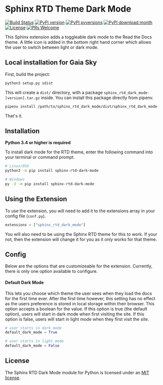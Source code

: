 # Sphinx RTD Theme Dark Mode

[![Build Status](https://travis-ci.com/MrDogeBro/sphinx_rtd_dark_mode.svg?branch=main)](https://travis-ci.com/github/MrDogeBro/content_filter) [![PyPi version](https://img.shields.io/pypi/v/sphinx-rtd-dark-mode.svg)](https://pypi.python.org/pypi/sphinx-rtd-dark-mode/) [![PyPI pyversions](https://img.shields.io/pypi/pyversions/sphinx-rtd-dark-mode.svg)](https://pypi.python.org/pypi/sphinx-rtd-dark-mode/) [![PyPI download month](https://img.shields.io/pypi/dm/sphinx-rtd-dark-mode.svg)](https://pypi.python.org/pypi/sphinx-rtd-dark-mode/) [![License](https://img.shields.io/github/license/MrDogeBro/sphinx_rtd_dark_mode.svg)](https://github.com/MrDogeBro/sphinx_rtd_dark_mode/blob/main/LICENSE) [![PRs Welcome](https://img.shields.io/badge/PRs-welcome-brightgreen.svg?style=flat)](http://makeapullrequest.com)

This Sphinx extension adds a toggleable dark mode to the Read the Docs theme.
A little icon is added in the bottom right hand corner which allows the user
to switch between light or dark mode.

## Local installation for Gaia Sky

First, build the project:

```bash
python3 setup.py sdist
```

This will create a `dist/` directory, with a package `sphinx_rtd_dark_mode-[version].tar.gz` inside. You can install this package directly from pipenv.

```bash
pipenv install /path/to/sphinx_rtd_dark_mode/dist/sphinx_rtd_dark_mode-1.3.0.tar.gz
```

That's it.

## Installation

**Python 3.4 or higher is required**

To install dark mode for the RTD theme, enter the following command into your
terminal or command prompt.

```bash
# Linux/OSX
python3 -m pip install sphinx-rtd-dark-mode

# Windows
py -3 -m pip install sphinx-rtd-dark-mode
```

## Using the Extension

To use the extension, you will need to add it to the extensions array in your config
file (`conf.py`).

```py
extensions = ["sphinx_rtd_dark_mode"]
```

You will also need to be using the Sphinx RTD theme for this to work. If your not,
then the extension will change it for you as it only works for that theme.

## Config

Below are the options that are customizeable for the extension. Currently, there
is only one option available to configure.

#### Default Dark Mode

This lets you choose which theme the user sees when they load the docs for the first
time ever. After the first time however, this setting has no effect as the users
preference is stored in local storage within their browser. This option accepts a
boolean for the value. If this option is true (the default option), users will start
in dark mode when first visiting the site. If this option is false, users will start
in light mode when they first visit the site.

```py
# user starts in dark mode
default_dark_mode = True

# user starts in light mode
default_dark_mode = False
```

## License

The Sphinx RTD Dark Mode module for Python is licensed under an [MIT license](https://github.com/MrDogeBro/sphinx_rtd_dark_mode/blob/master/LICENSE).

